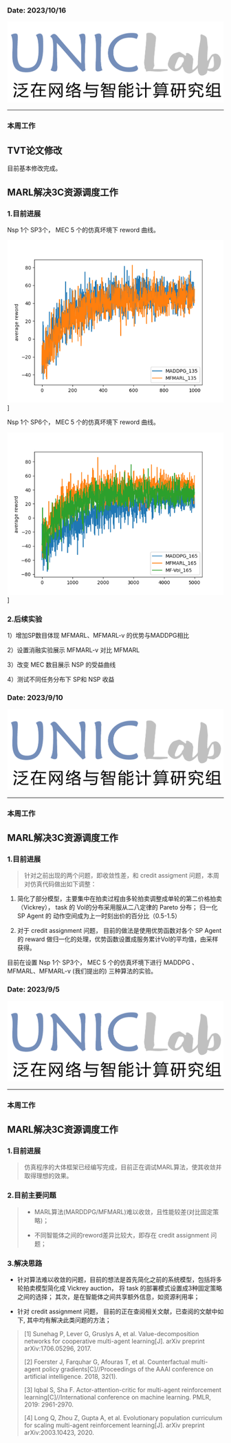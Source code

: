 ### Date: 2023/10/16

[![sample-image](./IMG_7998.png)](https://unic.xidian.edu.cn/ "西安电子科技大学泛在网络与智能计算研究组")

------------------------------------------------
### 本周工作

## TVT论文修改

目前基本修改完成。

## MARL解决3C资源调度工作

### 1.目前进展

Nsp 1个 SP3个， MEC 5 个的仿真坏境下 reword 曲线。

 ![sample-image](./Figure_1.png)]

Nsp 1个 SP6个， MEC 5 个的仿真坏境下 reword 曲线。

 ![sample-image](./Figure_2.png)]

### 2.后续实验

1）增加SP数目体现 MFMARL、MFMARL-v 的优势与MADDPG相比

2）设置消融实验展示 MFMARL-v 对比 MFMARL

3）改变 MEC 数目展示 NSP 的受益曲线

4）测试不同任务分布下 SP和 NSP 收益



### Date: 2023/9/10

[![sample-image](./IMG_7998.png)](https://unic.xidian.edu.cn/ "西安电子科技大学泛在网络与智能计算研究组")

------------------------------------------------
### 本周工作

## MARL解决3C资源调度工作

### 1.目前进展
>  针对之前出现的两个问题，即收敛性差，和 credit assigment 问题，本周对仿真代码做出如下调整：

1. 简化了部分模型，主要集中在拍卖过程由多轮拍卖调整成单轮的第二价格拍卖（Vickrey）， task 的 VoI的分布采用服从二八定律的 Pareto 分布； 归一化 SP Agent 的 动作空间成为上一时刻出价的百分比（0.5-1.5）

2. 对于 credit assignment 问题， 目前的做法是使用优势函数对各个 SP Agent 的 reward 做归一化的处理，优势函数设置成服务累计VoI的平均值，由采样获得。

目前在设置 Nsp 1个 SP3个， MEC 5 个的仿真坏境下进行 MADDPG 、MFMARL、MFMARL-v (我们提出的) 三种算法的实验。



### Date: 2023/9/5

[![sample-image](./IMG_7998.png)](https://unic.xidian.edu.cn/ "西安电子科技大学泛在网络与智能计算研究组")

------------------------------------------------
### 本周工作

## MARL解决3C资源调度工作

### 1.目前进展
> 仿真程序的大体框架已经编写完成，目前正在调试MARL算法，使其收敛并取得理想的效果。

### 2.目前主要问题
> - MARL算法(MARDDPG/MFMARL)难以收敛，且性能较差(对比固定策略)；
> 
> - 不同智能体之间的reword差异比较大，即存在 credit assignment 问题；

### 3.解决思路

- 针对算法难以收敛的问题，目前的想法是首先简化之前的系统模型，包括将多轮拍卖模型简化成 Vickrey auction， 将 task 的部署模式设置成3种固定策略之间的选择； 其次，是在智能体之间共享额外信息，如资源利用率；

- 针对 credit assignment 问题， 目前的正在查阅相关文献，已查阅的文献中如下, 其中均有解决此类问题的方法；

> [1] Sunehag P, Lever G, Gruslys A, et al. Value-decomposition networks for cooperative multi-agent learning[J]. arXiv preprint arXiv:1706.05296, 2017.
> 
> [2] Foerster J, Farquhar G, Afouras T, et al. Counterfactual multi-agent policy gradients[C]//Proceedings of the AAAI conference on artificial intelligence. 2018, 32(1).
> 
> [3] Iqbal S, Sha F. Actor-attention-critic for multi-agent reinforcement learning[C]//International conference on machine learning. PMLR, 2019: 2961-2970.
> 
> [4] Long Q, Zhou Z, Gupta A, et al. Evolutionary population curriculum for scaling multi-agent reinforcement learning[J]. arXiv preprint arXiv:2003.10423, 2020.
